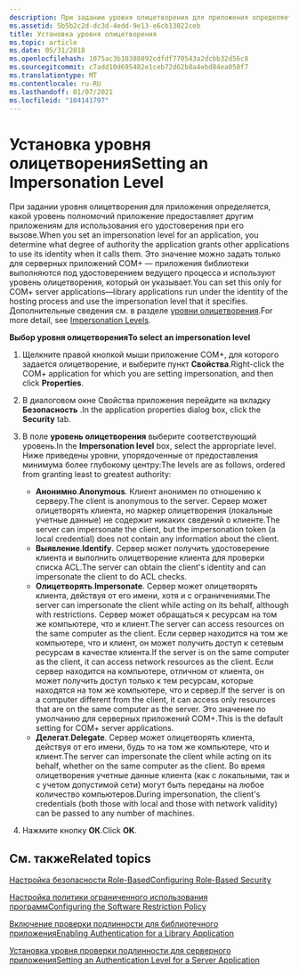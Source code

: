 ```yaml
---
description: При задании уровня олицетворения для приложения определяется, какой уровень полномочий приложение предоставляет другим приложениям для использования его удостоверения при его вызове.
ms.assetid: 5b5b2c2d-dc3d-4edd-9e13-e6cb13022ceb
title: Установка уровня олицетворения
ms.topic: article
ms.date: 05/31/2018
ms.openlocfilehash: 1075ac3b10380892cdfdf770543a2dcbb32d56c8
ms.sourcegitcommit: c7add10d695482e1ceb72d62b8a4ebd84ea050f7
ms.translationtype: MT
ms.contentlocale: ru-RU
ms.lasthandoff: 01/07/2021
ms.locfileid: "104141797"
---
```

# <a name="setting-an-impersonation-level"></a><span data-ttu-id="766db-103">Установка уровня олицетворения</span><span class="sxs-lookup"><span data-stu-id="766db-103">Setting an Impersonation Level</span></span>

<span data-ttu-id="766db-104">При задании уровня олицетворения для приложения определяется, какой уровень полномочий приложение предоставляет другим приложениям для использования его удостоверения при его вызове.</span><span class="sxs-lookup"><span data-stu-id="766db-104">When you set an impersonation level for an application, you determine what degree of authority the application grants other applications to use its identity when it calls them.</span></span> <span data-ttu-id="766db-105">Это значение можно задать только для серверных приложений COM+ — приложения библиотеки выполняются под удостоверением ведущего процесса и используют уровень олицетворения, который он указывает.</span><span class="sxs-lookup"><span data-stu-id="766db-105">You can set this only for COM+ server applications—library applications run under the identity of the hosting process and use the impersonation level that it specifies.</span></span> <span data-ttu-id="766db-106">Дополнительные сведения см. в разделе [уровни олицетворения](/windows/desktop/com/impersonation-levels).</span><span class="sxs-lookup"><span data-stu-id="766db-106">For more detail, see [Impersonation Levels](/windows/desktop/com/impersonation-levels).</span></span>

<span data-ttu-id="766db-107">**Выбор уровня олицетворения**</span><span class="sxs-lookup"><span data-stu-id="766db-107">**To select an impersonation level**</span></span>

1.  <span data-ttu-id="766db-108">Щелкните правой кнопкой мыши приложение COM+, для которого задается олицетворение, и выберите пункт **Свойства**.</span><span class="sxs-lookup"><span data-stu-id="766db-108">Right-click the COM+ application for which you are setting impersonation, and then click **Properties**.</span></span>

2.  <span data-ttu-id="766db-109">В диалоговом окне Свойства приложения перейдите на вкладку **Безопасность** .</span><span class="sxs-lookup"><span data-stu-id="766db-109">In the application properties dialog box, click the **Security** tab.</span></span>

3.  <span data-ttu-id="766db-110">В поле **уровень олицетворения** выберите соответствующий уровень.</span><span class="sxs-lookup"><span data-stu-id="766db-110">In the **Impersonation level** box, select the appropriate level.</span></span> <span data-ttu-id="766db-111">Ниже приведены уровни, упорядоченные от предоставления минимума более глубокому центру:</span><span class="sxs-lookup"><span data-stu-id="766db-111">The levels are as follows, ordered from granting least to greatest authority:</span></span>

    -   <span data-ttu-id="766db-112">**Анонимно**.</span><span class="sxs-lookup"><span data-stu-id="766db-112">**Anonymous**.</span></span> <span data-ttu-id="766db-113">Клиент анонимен по отношению к серверу.</span><span class="sxs-lookup"><span data-stu-id="766db-113">The client is anonymous to the server.</span></span> <span data-ttu-id="766db-114">Сервер может олицетворять клиента, но маркер олицетворения (локальные учетные данные) не содержит никаких сведений о клиенте.</span><span class="sxs-lookup"><span data-stu-id="766db-114">The server can impersonate the client, but the impersonation token (a local credential) does not contain any information about the client.</span></span>
    -   <span data-ttu-id="766db-115">**Выявление**.</span><span class="sxs-lookup"><span data-stu-id="766db-115">**Identify**.</span></span> <span data-ttu-id="766db-116">Сервер может получить удостоверение клиента и выполнить олицетворение клиента для проверки списка ACL.</span><span class="sxs-lookup"><span data-stu-id="766db-116">The server can obtain the client's identity and can impersonate the client to do ACL checks.</span></span>
    -   <span data-ttu-id="766db-117">**Олицетворять**.</span><span class="sxs-lookup"><span data-stu-id="766db-117">**Impersonate**.</span></span> <span data-ttu-id="766db-118">Сервер может олицетворять клиента, действуя от его имени, хотя и с ограничениями.</span><span class="sxs-lookup"><span data-stu-id="766db-118">The server can impersonate the client while acting on its behalf, although with restrictions.</span></span> <span data-ttu-id="766db-119">Сервер может обращаться к ресурсам на том же компьютере, что и клиент.</span><span class="sxs-lookup"><span data-stu-id="766db-119">The server can access resources on the same computer as the client.</span></span> <span data-ttu-id="766db-120">Если сервер находится на том же компьютере, что и клиент, он может получить доступ к сетевым ресурсам в качестве клиента.</span><span class="sxs-lookup"><span data-stu-id="766db-120">If the server is on the same computer as the client, it can access network resources as the client.</span></span> <span data-ttu-id="766db-121">Если сервер находится на компьютере, отличном от клиента, он может получить доступ только к тем ресурсам, которые находятся на том же компьютере, что и сервер.</span><span class="sxs-lookup"><span data-stu-id="766db-121">If the server is on a computer different from the client, it can access only resources that are on the same computer as the server.</span></span> <span data-ttu-id="766db-122">Это значение по умолчанию для серверных приложений COM+.</span><span class="sxs-lookup"><span data-stu-id="766db-122">This is the default setting for COM+ server applications.</span></span>
    -   <span data-ttu-id="766db-123">**Делегат**.</span><span class="sxs-lookup"><span data-stu-id="766db-123">**Delegate**.</span></span> <span data-ttu-id="766db-124">Сервер может олицетворять клиента, действуя от его имени, будь то на том же компьютере, что и клиент.</span><span class="sxs-lookup"><span data-stu-id="766db-124">The server can impersonate the client while acting on its behalf, whether on the same computer as the client.</span></span> <span data-ttu-id="766db-125">Во время олицетворения учетные данные клиента (как с локальными, так и с учетом допустимой сети) могут быть переданы на любое количество компьютеров.</span><span class="sxs-lookup"><span data-stu-id="766db-125">During impersonation, the client's credentials (both those with local and those with network validity) can be passed to any number of machines.</span></span>

4.  <span data-ttu-id="766db-126">Нажмите кнопку **ОК**.</span><span class="sxs-lookup"><span data-stu-id="766db-126">Click **OK**.</span></span>

## <a name="related-topics"></a><span data-ttu-id="766db-127">См. также</span><span class="sxs-lookup"><span data-stu-id="766db-127">Related topics</span></span>

<dl> <dt>

[<span data-ttu-id="766db-128">Настройка безопасности Role-Based</span><span class="sxs-lookup"><span data-stu-id="766db-128">Configuring Role-Based Security</span></span>](configuring-role-based-security.md)
</dt> <dt>

[<span data-ttu-id="766db-129">Настройка политики ограниченного использования программ</span><span class="sxs-lookup"><span data-stu-id="766db-129">Configuring the Software Restriction Policy</span></span>](configuring-the-software-restriction-policy.md)
</dt> <dt>

[<span data-ttu-id="766db-130">Включение проверки подлинности для библиотечного приложения</span><span class="sxs-lookup"><span data-stu-id="766db-130">Enabling Authentication for a Library Application</span></span>](enabling-authentication-for-a-library-application.md)
</dt> <dt>

[<span data-ttu-id="766db-131">Установка уровня проверки подлинности для серверного приложения</span><span class="sxs-lookup"><span data-stu-id="766db-131">Setting an Authentication Level for a Server Application</span></span>](setting-an-authentication-level-for-a-server-application.md)
</dt> </dl>

 

 
